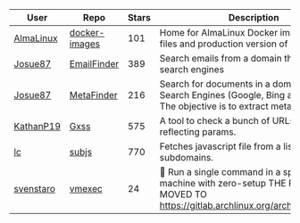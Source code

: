 | User | Repo | Stars | Description | Last Updated |
|------|------|-------|-------------|--------------|
| [AlmaLinux](https://github.com/AlmaLinux) | [docker-images](https://github.com/AlmaLinux/docker-images) | 101 | Home for AlmaLinux Docker image RootFS files and production version of sources | 2025-04-09T17:38:23Z |
| [Josue87](https://github.com/Josue87) | [EmailFinder](https://github.com/Josue87/EmailFinder) | 389 | Search emails from a domain through search engines | 2025-05-02T07:34:02Z |
| [Josue87](https://github.com/Josue87) | [MetaFinder](https://github.com/Josue87/MetaFinder) | 216 | Search for documents in a domain through Search Engines (Google, Bing and Baidu). The objective is to extract metadata | 2025-05-12T18:44:46Z |
| [KathanP19](https://github.com/KathanP19) | [Gxss](https://github.com/KathanP19/Gxss) | 575 | A tool to check a bunch of URLs that contain reflecting params. | 2025-05-09T13:28:12Z |
| [lc](https://github.com/lc) | [subjs](https://github.com/lc/subjs) | 770 | Fetches javascript file from a list of URLS or subdomains. | 2025-05-10T17:38:18Z |
| [svenstaro](https://github.com/svenstaro) | [vmexec](https://github.com/svenstaro/vmexec) | 24 | 🔧 Run a single command in a speedy virtual machine with zero-setup THE PROJECT MOVED TO https://gitlab.archlinux.org/archlinux/vmexec | 2025-05-12T23:07:22Z |
